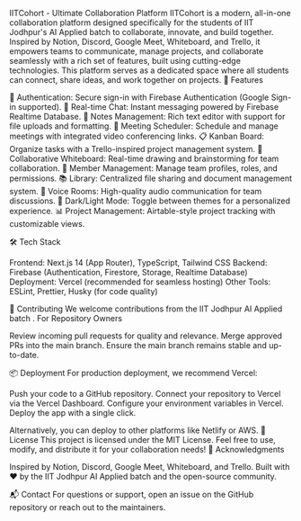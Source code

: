 IITCohort - Ultimate Collaboration Platform
IITCohort is a modern, all-in-one collaboration platform designed specifically for the students of IIT Jodhpur's AI Applied batch to collaborate, innovate, and build together. Inspired by Notion, Discord, Google Meet, Whiteboard, and Trello, it empowers teams to communicate, manage projects, and collaborate seamlessly with a rich set of features, built using cutting-edge technologies. This platform serves as a dedicated space where all students can connect, share ideas, and work together on projects.
🌟 Features

🔐 Authentication: Secure sign-in with Firebase Authentication (Google Sign-in supported).
💬 Real-time Chat: Instant messaging powered by Firebase Realtime Database.
📝 Notes Management: Rich text editor with support for file uploads and formatting.
📅 Meeting Scheduler: Schedule and manage meetings with integrated video conferencing links.
📋 Kanban Board: Organize tasks with a Trello-inspired project management system.
🎨 Collaborative Whiteboard: Real-time drawing and brainstorming for team collaboration.
👥 Member Management: Manage team profiles, roles, and permissions.
📚 Library: Centralized file sharing and document management system.
🎤 Voice Rooms: High-quality audio communication for team discussions.
🌙 Dark/Light Mode: Toggle between themes for a personalized experience.
📊 Project Management: Airtable-style project tracking with customizable views.

🛠 Tech Stack

Frontend: Next.js 14 (App Router), TypeScript, Tailwind CSS
Backend: Firebase (Authentication, Firestore, Storage, Realtime Database)
Deployment: Vercel (recommended for seamless hosting)
Other Tools: ESLint, Prettier, Husky (for code quality)

🤝 Contributing
We welcome contributions from the IIT Jodhpur AI Applied batch .
For Repository Owners

Review incoming pull requests for quality and relevance.
Merge approved PRs into the main branch.
Ensure the main branch remains stable and up-to-date.

📦 Deployment
For production deployment, we recommend Vercel:

Push your code to a GitHub repository.
Connect your repository to Vercel via the Vercel Dashboard.
Configure your environment variables in Vercel.
Deploy the app with a single click.

Alternatively, you can deploy to other platforms like Netlify or AWS.
📜 License
This project is licensed under the MIT License. Feel free to use, modify, and distribute it for your collaboration needs!
🙌 Acknowledgments

Inspired by Notion, Discord, Google Meet, Whiteboard, and Trello.
Built with ❤️ by the IIT Jodhpur AI Applied batch and the open-source community.

📬 Contact
For questions or support, open an issue on the GitHub repository or reach out to the maintainers.
